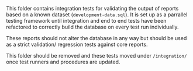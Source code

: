 This folder contains integration tests for validating the output of reports 
based on a known dataset (`development-data.sql`). It is set up as a parrallel 
testing framework until integration and end to end tests have been refactored to 
correctly build the database on every test run individually. 

These reports should not alter the database in any way but should be used as a
strict validation/ regression tests against core reports. 

This folder should be removed and these tests moved under `/integration/` once 
test runners and procedures are updated.
